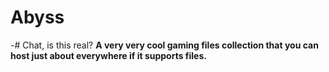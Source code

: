 # Abyss
-# Chat, is this real?
**A very very cool gaming files collection that you can host just about everywhere if it supports files.**
